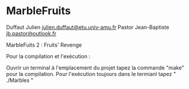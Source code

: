 # MarbleFruits


Duffaut Julien       julien.duffaut@etu.univ-amu.fr
Pastor Jean-Baptiste jb.pastor@outlook.fr


MarbleFuits 2 : Fruits' Revenge


Pour la compilation et l'exécution : 

Ouvrir un terminal à l'emplacement du projet tapez la commande "make" pour la compilation.
Pour l'exécution toujours dans le termianl tapez " ./Marbles "
 
